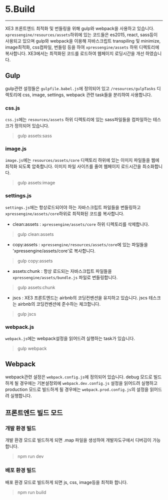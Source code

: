 # 5.Build
---
XE3 프론트엔드 최적화 및 번들링을 위해 gulp와 webpack을 사용하고 있습니다. `xpressengine/resources/assets`하위에 있는 코드들은 es2015, react, sass등이 사용되고 있으며 gulp와 webpack을 이용해 자바스크립트 transpiling 및 minimize, image최적화, css컴파일, 번들링 등을 하여 `xpressengine/assets` 하위 디렉토리에 복사합니다. XE3에서는 최적화된 코드를 로드하여 웹페이지 로딩시간을 개선 하였습니다. 

## Gulp
gulp관련 설정들은 `gulpfile.babel.js`에 정의되어 있고 `/resources/gulpTasks` 디렉토리에 css, image, settings, webpack 관련 task들을 분리하여 사용합니다.

### css.js
`css.js`에는 `resources/assets` 하위 디렉토리에 있는 sass파일들을 컴파일하는 테스크가 정의되어 있습니다.
> gulp assets:sass

### image.js
`image.js`에는 `resources/assets/core` 디렉토리 하위에 있는 이미지 파일들을 웹에 최적화 되도록 압축합니다. 이미지 파일 사이즈를 줄여 웹페이지 로드시간을 최소화합니다.
> gulp assets:image

### settings.js
`settings.js`에는 항상로드되어야 하는 자바스크립트 파일들을 번들링하고 `xpressengine/assets/core`하위로 최적화된 코드를 복사합니다. 
* clean:assets : `xpressengine/assets/core` 하위 디렉토리를 삭제합니다.

>gulp clean:assets

* copy:assets : `xpressengine/resources/assets/core`에 있는 파일들을 'xpressengine/assets/core'로 복사합니다.

>gulp copy:assets

* assets:chunk : 항상 로드되는 자바스크립트 파일들을 `xpressengine/assets/bundle.js` 파일로 번들링합니다. 

>gulp assets:chunk

* jscs : XE3 프론트엔드는 airbnb의 코딩컨벤션을 유지하고 있습니다. jscs 테스크는 airbnb의 코딩컨벤션에 준수하는 체크합니다.

>gulp jscs

### webpack.js
`webpack.js`에는 webpack설정을 읽어드려 실행하는 task가 있습니다.
> gulp webpack

## Webpack
webpack관련 설정은 `webpack.config.js`에 정의되어 있습니다. debug 모드로 빌드하게 될 경우에는 기본설정외에 `webpack.dev.config.js` 설정을 읽어드려 실행하고 production 모드로 빌드하게 될 경우에는 `webpack.prod.config.js`의 설정을 읽어드려 실행합니다.

## 프론트엔드 빌드 모드

### 개발 환경 빌드
개발 환경 모드로 빌드하게 되면 .map 파일을 생성하여 개발자도구에서 디버깅이 가능합니다.
> npm run dev

### 배포 환경 빌드
배포 환경 모드로 빌드하게 되면 js, css, image등을 최적화 합니다.
> npm run build